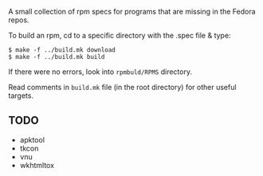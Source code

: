 A small collection of rpm specs for programs that are missing in the
Fedora repos.

To build an rpm, cd to a specific directory with the .spec file &
type:

	$ make -f ../build.mk download
	$ make -f ../build.mk build

If there were no errors, look into `rpmbuld/RPMS` directory.

Read comments in `build.mk` file (in the root directory) for other
useful targets.

## TODO

* apktool
* tkcon
* vnu
* wkhtmltox
